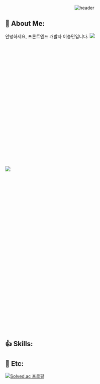 <div align="center">
  
![header](https://capsule-render.vercel.app/api?type=venom&color=6CCBFF&height=300&section=header&text=Seungmin's%20Hub&fontSize=90)


</div>

## 🤗 About Me:
안녕하세요, 프론트엔드 개발자 이승민입니다.
<a href="https://velog.io/@miloul"><img src="https://img.shields.io/badge/Velog-3DDC84?style=flat-square&logo=Blogger&logoColor=white"/></a> <svg role="img" viewBox="0 0 30 24" xmlns="http://www.w3.org/2000/svg"> <a href="milouw56@gmail.com"><img src="https://img.shields.io/badge/Gmail-EA4335?style=flat-square&logo=Gmail&logoColor=white"/></a> <svg role="img" viewBox="0 0 24 24" xmlns="http://www.w3.org/2000/svg">


## 👍 Skills:



## 🔭 Etc:
[![Solved.ac
프로필](http://mazassumnida.wtf/api/v2/generate_badge?boj=miloul)](https://solved.ac/miloul)


<!--
**miloul/miloul** is a ✨ _special_ ✨ repository because its `README.md` (this file) appears on your GitHub profile.

Here are some ideas to get you started:
## 📫 How to reach me:
- 🔭 I’m currently working on ...
- 🌱 I’m currently learning
- 👯 I’m looking to collaborate on ...
- 🤔 I’m looking for help with ...
- 💬 Ask me about ...
- 📫 How to reach me: ...
- 😄 Pronouns: ...
- ⚡ Fun fact: ...
-->
